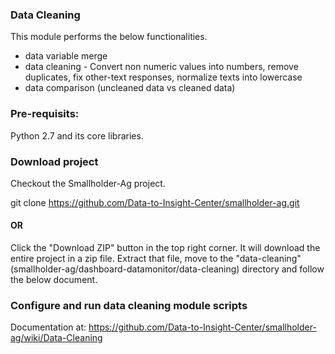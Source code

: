 ### Data Cleaning

This module performs the below functionalities.
- data variable merge
- data cleaning - Convert non numeric values into numbers, remove duplicates, fix other-text responses, normalize texts into lowercase
- data comparison (uncleaned data vs cleaned data)

### Pre-requisits:

Python 2.7 and its core libraries.

### Download project
Checkout the Smallholder-Ag project.

git clone https://github.com/Data-to-Insight-Center/smallholder-ag.git

#### OR

Click the "Download ZIP" button in the top right corner. It will download the entire project in a zip file. Extract that file, move to the "data-cleaning"(smallholder-ag/dashboard-datamonitor/data-cleaning) directory and follow the below document.

### Configure and run data cleaning module scripts

Documentation at: https://github.com/Data-to-Insight-Center/smallholder-ag/wiki/Data-Cleaning
